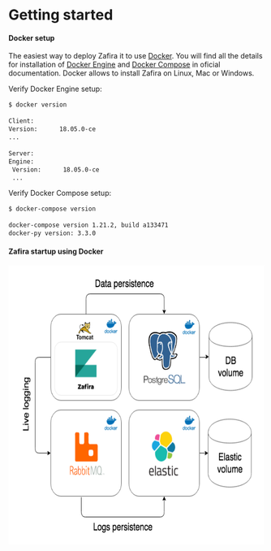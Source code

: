 # Getting started

#### Docker setup
The easiest way to deploy Zafira it to use [Docker](https://docs.docker.com/). You will find all the details for installation of [Docker Engine](https://docs.docker.com/install/) and [Docker Compose](https://docs.docker.com/compose/install/) in oficial documentation. Docker allows to install Zafira on Linux, Mac or Windows. 

Verify Docker Engine setup:

 ```
$ docker version

Client:
 Version:      18.05.0-ce
 ...

Server:
 Engine:
  Version:      18.05.0-ce
  ...
```

Verify Docker Compose setup:

```
$ docker-compose version
 
docker-compose version 1.21.2, build a133471
docker-py version: 3.3.0
 ```
 
 #### Zafira startup using Docker
<p align="center">
  <img width="650px" height="550px" src="img/docker.png">
</p>
